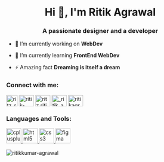 <h1 align="center">Hi 👋, I'm Ritik Agrawal</h1>
<h3 align="center">A passionate designer and a developer</h3>

- 🔭 I’m currently working on **WebDev**

- 🌱 I’m currently learning **FrontEnd WebDev**

- ⚡ Amazing fact **Dreaming is itself a dream**

<h3 align="left">Connect with me:</h3>
<p align="left">
<a href="https://www.twitter.com/ritz_ritik_" target="blank"><img align="center" src="https://ritikkumar-agrawal.github.io/Portfolio/Icons/TwitterIcon.svg" alt="ritz_ritik_" height="30" widh="40" /></a>
<a href="https://www.linkedin.com/in/ritik-kumar-agrawal" target="blank"><img align="center" src="https://ritikkumar-agrawal.github.io/Portfolio/Icons/LinkedinIcon.svg" alt="ritik-kumar-agrawal" height="30" width="40" /></a>
<a href="https://www.fb.com/ritz.ritik.5" target="blank"><img align="center" src="https://ritikkumar-agrawal.github.io/Portfolio/Icons/FacebookIcon.svg" alt="ritz.ritik.5" height="30" width="40" /></a>
<a href="https://www.instagram.com/_ritik_agrawal_" target="blank"><img align="center" src="https://ritikkumar-agrawal.github.io/Portfolio/Icons/InstagramIcon.svg" alt="_ritik_agrawal_" height="30" width="40" /></a>
<a href="https://www.codechef.com/users/ritikagrawal12" target="blank"><img align="center" src="https://cdn.jsdelivr.net/npm/simple-icons@3.1.0/icons/codechef.svg" alt="ritikagrawal12" height="30" width="40" /></a>
</p>

<h3 align="left">Languages and Tools:</h3>
<p align="left"> 
<a href="https://www.w3schools.com/cpp/" target="_blank" rel="noreferrer"> <img src="https://cdn-icons-png.flaticon.com/512/6132/6132222.png" alt="cplusplus" width="40" height="40"/> </a>
<a href="https://www.w3.org/html/" target="_blank" rel="noreferrer"> <img src="https://cdn-icons-png.flaticon.com/512/1051/1051277.png" alt="html5" width="40" height="40"/> </a> 
<a href="https://www.w3schools.com/css/" target="_blank" rel="noreferrer"> <img src="https://cdn-icons-png.flaticon.com/512/732/732190.png" alt="css3" width="40" height="40"/> </a>
<a href="https://www.figma.com/" target="_blank" rel="noreferrer"> <img src="https://www.vectorlogo.zone/logos/figma/figma-icon.svg" alt="figma" width="40" height="40"/> </a>
</p>
<p><img align="left" src="https://github-readme-stats.vercel.app/api/top-langs?username=ritikkumar-agrawal&show_icons=true&locale=en&layout=compact" alt="ritikkumar-agrawal" /></p>




